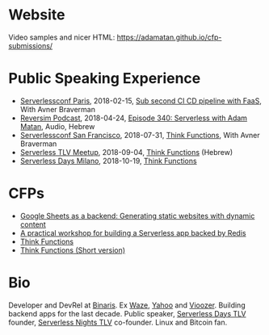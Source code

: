# Website
Video samples and nicer HTML: https://adamatan.github.io/cfp-submissions/

# Public Speaking Experience

* [Serverlessconf Paris](http://paris.serverlessconf.io/), 2018-02-15, [Sub second CI CD pipeline with FaaS](https://www.youtube.com/watch?v=iG4WIEixTf4), With Avner Braverman
* [Reversim Podcast](http://www.reversim.com/), 2018-04-24, [Episode 340: Serverless with Adam Matan](http://www.reversim.com/2018/04/340-serverless-with-adam-matan.html), Audio, Hebrew
* [Serverlessconf San Francisco](https://sf.serverlessconf.io/home.html), 2018-07-31, [Think Functions](https://acloud.guru/series/serverlessconf-sf-2018/view/944a6499-5dc0-ac52-8cae-7dafced1a286), With Avner Braverman
* [Serverless TLV Meetup](https://www.meetup.com/ServerlessTLV/events/sjcrdqyxmbhb/), 2018-09-04, [Think Functions](https://www.youtube.com/watch?v=Xr9fa_CtLL8) (Hebrew)
* [Serverless Days Milano](https://milan.serverlessdays.io/), 2018-10-19, [Think Functions](https://youtu.be/hB8Mpew44wk)

# CFPs

* [Google Sheets as a backend: Generating static websites with dynamic content](cfps/google-sheets-as-a-backend.md)
* [A practical workshop for building a Serverless app backed by Redis](cfps/redis-serverless-workshop.md)
* [Think Functions](cfps/think-functions.md)
* [Think Functions (Short version)](cfps/think-functions-short-kubecon.md)

# Bio
Developer and DevRel at [Binaris](https://binaris.com/). Ex [Waze](https://en.wikipedia.org/wiki/Waze), [Yahoo](https://techcrunch.com/2010/10/05/yahoo-dapper/) and [Vioozer](https://www.crunchbase.com/organization/viooz). Building backend apps for the last decade. Public speaker, [Serverless Days TLV](https://tlv.serverlessdays.io/) founder, [Serverless Nights TLV](https://www.meetup.com/ServerlessTLV) co-founder. Linux and Bitcoin fan.